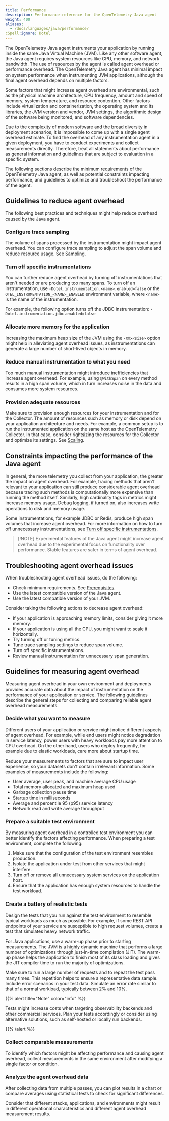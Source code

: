 ```yaml
---
title: Performance
description: Performance reference for the OpenTelemetry Java agent
weight: 400
aliases:
  - /docs/languages/java/performance/
cSpell:ignore: Dotel
---
```


The OpenTelemetry Java agent instruments your application by running inside the
same Java Virtual Machine (JVM). Like any other software agent, the Java agent
requires system resources like CPU, memory, and network bandwidth. The use of
resources by the agent is called agent overhead or performance overhead. The
OpenTelemetry Java agent has minimal impact on system performance when
instrumenting JVM applications, although the final agent overhead depends on
multiple factors.

Some factors that might increase agent overhead are environmental, such as the
physical machine architecture, CPU frequency, amount and speed of memory, system
temperature, and resource contention. Other factors include virtualization and
containerization, the operating system and its libraries, the JVM version and
vendor, JVM settings, the algorithmic design of the software being monitored,
and software dependencies.

Due to the complexity of modern software and the broad diversity in deployment
scenarios, it is impossible to come up with a single agent overhead estimate. To
find the overhead of any instrumentation agent in a given deployment, you have
to conduct experiments and collect measurements directly. Therefore, treat all
statements about performance as general information and guidelines that are
subject to evaluation in a specific system.

The following sections describe the minimum requirements of the OpenTelemetry
Java agent, as well as potential constraints impacting performance, and
guidelines to optimize and troubleshoot the performance of the agent.

## Guidelines to reduce agent overhead

The following best practices and techniques might help reduce overhead caused by
the Java agent.

### Configure trace sampling

The volume of spans processed by the instrumentation might impact agent
overhead. You can configure trace sampling to adjust the span volume and reduce
resource usage. See [Sampling](/docs/languages/java/sdk/#sampler).

### Turn off specific instrumentations

You can further reduce agent overhead by turning off instrumentations that
aren't needed or are producing too many spans. To turn off an instrumentation,
use `-Dotel.instrumentation.<name>.enabled=false` or the
`OTEL_INSTRUMENTATION_<NAME>_ENABLED` environment variable, where `<name>` is
the name of the instrumentation.

For example, the following option turns off the JDBC instrumentation:
`-Dotel.instrumentation.jdbc.enabled=false`

### Allocate more memory for the application

Increasing the maximum heap size of the JVM using the `-Xmx<size>` option might
help in alleviating agent overhead issues, as instrumentations can generate a
large number of short-lived objects in memory.

### Reduce manual instrumentation to what you need

Too much manual instrumentation might introduce inefficiencies that increase
agent overhead. For example, using `@WithSpan` on every method results in a high
span volume, which in turn increases noise in the data and consumes more system
resources.

### Provision adequate resources

Make sure to provision enough resources for your instrumentation and for the
Collector. The amount of resources such as memory or disk depend on your
application architecture and needs. For example, a common setup is to run the
instrumented application on the same host as the OpenTelemetry Collector. In
that case, consider rightsizing the resources for the Collector and optimize its
settings. See [Scaling](/docs/collector/scaling/).

## Constraints impacting the performance of the Java agent

In general, the more telemetry you collect from your application, the greater
the impact on agent overhead. For example, tracing methods that aren't relevant
to your application can still produce considerable agent overhead because
tracing such methods is computationally more expensive than running the method
itself. Similarly, high cardinality tags in metrics might increase memory usage.
Debug logging, if turned on, also increases write operations to disk and memory
usage.

Some instrumentations, for example JDBC or Redis, produce high span volumes that
increase agent overhead. For more information on how to turn off unnecessary
instrumentations, see
[Turn off specific instrumentations](#turn-off-specific-instrumentations).

> [!NOTE] Experimental features of the Java agent might increase agent overhead
> due to the experimental focus on functionality over performance. Stable
> features are safer in terms of agent overhead.

## Troubleshooting agent overhead issues

When troubleshooting agent overhead issues, do the following:

- Check minimum requirements. See
  [Prerequisites](/docs/languages/java/getting-started/#prerequisites).
- Use the latest compatible version of the Java agent.
- Use the latest compatible version of your JVM.

Consider taking the following actions to decrease agent overhead:

- If your application is approaching memory limits, consider giving it more
  memory.
- If your application is using all the CPU, you might want to scale it
  horizontally.
- Try turning off or tuning metrics.
- Tune trace sampling settings to reduce span volume.
- Turn off specific instrumentations.
- Review manual instrumentation for unnecessary span generation.

## Guidelines for measuring agent overhead

Measuring agent overhead in your own environment and deployments provides
accurate data about the impact of instrumentation on the performance of your
application or service. The following guidelines describe the general steps for
collecting and comparing reliable agent overhead measurements.

### Decide what you want to measure

Different users of your application or service might notice different aspects of
agent overhead. For example, while end users might notice degradation in service
latency, power users with heavy workloads pay more attention to CPU overhead. On
the other hand, users who deploy frequently, for example due to elastic
workloads, care more about startup time.

Reduce your measurements to factors that are sure to impact user experience, so
your datasets don't contain irrelevant information. Some examples of
measurements include the following:

- User average, user peak, and machine average CPU usage
- Total memory allocated and maximum heap used
- Garbage collection pause time
- Startup time in milliseconds
- Average and percentile 95 (p95) service latency
- Network read and write average throughput

### Prepare a suitable test environment

By measuring agent overhead in a controlled test environment you can better
identify the factors affecting performance. When preparing a test environment,
complete the following:

1.  Make sure that the configuration of the test environment resembles
    production.
2.  Isolate the application under test from other services that might interfere.
3.  Turn off or remove all unnecessary system services on the application host.
4.  Ensure that the application has enough system resources to handle the test
    workload.

### Create a battery of realistic tests

Design the tests that you run against the test environment to resemble typical
workloads as much as possible. For example, if some REST API endpoints of your
service are susceptible to high request volumes, create a test that simulates
heavy network traffic.

For Java applications, use a warm-up phase prior to starting measurements. The
JVM is a highly dynamic machine that performs a large number of optimizations
through just-in-time compilation (JIT). The warm-up phase helps the application
to finish most of its class loading and gives the JIT compiler time to run the
majority of optimizations.

Make sure to run a large number of requests and to repeat the test pass many
times. This repetition helps to ensure a representative data sample. Include
error scenarios in your test data. Simulate an error rate similar to that of a
normal workload, typically between 2% and 10%.

{{% alert title="Note" color="info" %}}

Tests might increase costs when targeting observability backends and other
commercial services. Plan your tests accordingly or consider using alternative
solutions, such as self-hosted or locally run backends.

{{% /alert %}}

### Collect comparable measurements

To identify which factors might be affecting performance and causing agent
overhead, collect measurements in the same environment after modifying a single
factor or condition.

### Analyze the agent overhead data

After collecting data from multiple passes, you can plot results in a chart or
compare averages using statistical tests to check for significant differences.

Consider that different stacks, applications, and environments might result in
different operational characteristics and different agent overhead measurement
results.
